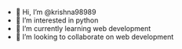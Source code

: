 - 👋 Hi, I’m @krishna98989
- 👀 I’m interested in python
- 🌱 I’m currently learning web development
- 💞️ I’m looking to collaborate on web development

<!---
krishna98989/krishna98989 is a ✨ special ✨ repository because its `README.md` (this file) appears on your GitHub profile.
You can click the Preview link to take a look at your changes.
--->
